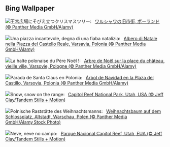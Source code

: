 ## Bing Wallpaper
![](https://www.bing.com/th?id=OHR.WarsawChristmas_JA-JP1330837754_UHD.jpg&w=1000)王宮広場にそびえ立つクリスマスツリー:&nbsp;&ensp;[ワルシャワの旧市街, ポーランド (© Panther Media GmbH/Alamy)](https://www.bing.com/th?id=OHR.WarsawChristmas_JA-JP1330837754_UHD.jpg)
<br><br/>
![](https://www.bing.com/th?id=OHR.WarsawChristmas_IT-IT0745258849_UHD.jpg&w=1000)Una piazza incantevole, degna di una fiaba natalizia:&nbsp;&ensp;[Albero di Natale nella Piazza del Castello Reale, Varsavia, Polonia (© Panther Media GmbH/Alamy)](https://www.bing.com/th?id=OHR.WarsawChristmas_IT-IT0745258849_UHD.jpg)
<br><br/>
![](https://www.bing.com/th?id=OHR.WarsawChristmas_FR-FR2276037087_UHD.jpg&w=1000)La halte polonaise du Père Noël !:&nbsp;&ensp;[Arbre de Noël sur la place du château, vieille ville, Varsovie, Pologne (© Panther Media GmbH/Alamy)](https://www.bing.com/th?id=OHR.WarsawChristmas_FR-FR2276037087_UHD.jpg)
<br><br/>
![](https://www.bing.com/th?id=OHR.WarsawChristmas_ES-ES2780904824_UHD.jpg&w=1000)Parada de Santa Claus en Polonia:&nbsp;&ensp;[Árbol de Navidad en la Plaza del Castillo, Varsovia, Polonia (© Panther Media GmbH/Alamy)](https://www.bing.com/th?id=OHR.WarsawChristmas_ES-ES2780904824_UHD.jpg)
<br><br/>
![](https://www.bing.com/th?id=OHR.CapitolReefSnow_EN-GB5319402491_UHD.jpg&w=1000)Snow, snow on the range:&nbsp;&ensp;[Capitol Reef National Park, Utah, USA (© Jeff Clay/Tandem Stills + Motion)](https://www.bing.com/th?id=OHR.CapitolReefSnow_EN-GB5319402491_UHD.jpg)
<br><br/>
![](https://www.bing.com/th?id=OHR.WarsawChristmas_DE-DE0154947188_UHD.jpg&w=1000)Polnische Raststätte des Weihnachtsmanns:&nbsp;&ensp;[Weihnachtsbaum auf dem Schlossplatz, Altstadt, Warschau, Polen (© Panther Media GmbH/Alamy Stock Photo)](https://www.bing.com/th?id=OHR.WarsawChristmas_DE-DE0154947188_UHD.jpg)
<br><br/>
![](https://www.bing.com/th?id=OHR.CapitolReefSnow_PT-BR7723404626_UHD.jpg&w=1000)Neve, neve no campo:&nbsp;&ensp;[Parque Nacional Capitol Reef, Utah, EUA (© Jeff Clay/Tandem Stills + Motion)](https://www.bing.com/th?id=OHR.CapitolReefSnow_PT-BR7723404626_UHD.jpg)
<br><br/>
